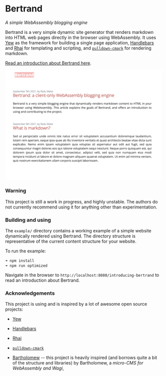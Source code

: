 # Bertrand

_A simple WebAssembly blogging engine_

Bertrand is a very simple dynamic site generator that renders markdown into HTML
web pages directly in the browser using WebAssembly. It uses
[Yew](https://yew.rs/) as the framework for building a single page application,
[Handlebars](https://handlebarsjs.com/) and
[Rhai](https://github.com/rhaiscript/rhai) for templating and scripting, and
[`pulldown-cmark`](https://crates.io/crates/pulldown-cmark) for rendering
markdown.

[Read an introduction about Bertrand here](./example/content/introducing-bertrand.md).

![](example/static/images/bertrand-screenshot.png)

### Warning

This project is still a work in progress, and highly unstable. The authors do
not currently recommend using it for anything other than experimentation.

### Building and using

The `example/` directory contains a working example of a simple website
dynamically rendered using Bertrand. The directory structure is representative
of the current content structure for your website.

To run the example:

```
➜ npm install
➜ npm run optimized
```

Navigate in the browser to `http://localhost:8080/introducing-bertrand` to read
an introduction about Bertrand.

### Acknowledgements

This project is using and is inspired by a lot of awesome open source projects:

- [Yew](https://yew.rs/)
- [Handlebars](https://handlebarsjs.com/)
- [Rhai](https://github.com/rhaiscript/rhai)
- [`pulldown-cmark`](https://crates.io/crates/pulldown-cmark)

- [Bartholomew](https://github.com/technosophos/bartholomew) -- this project is
  heavily inspired (and borrows quite a bit of the structure and libraries) by
  Bartholomew, a _micro-CMS for WebAssembly and Wagi_,
